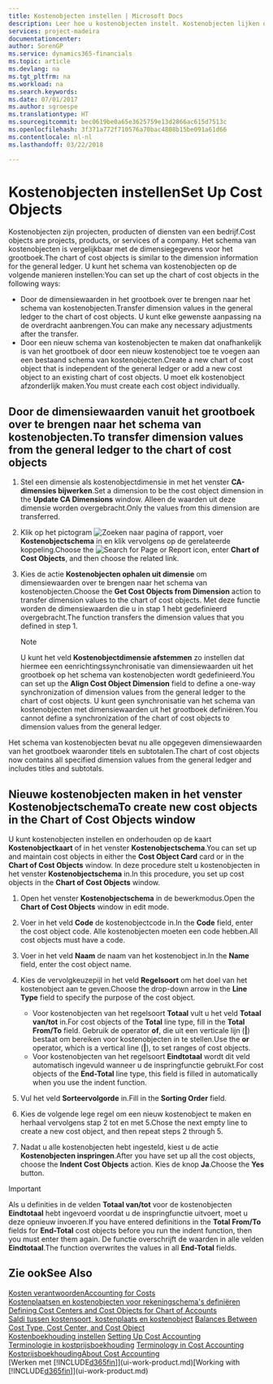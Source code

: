 ```yaml
---
title: Kostenobjecten instellen | Microsoft Docs
description: Leer hoe u kostenobjecten instelt. Kostenobjecten lijken op dimensies voor het grootboek.
services: project-madeira
documentationcenter: 
author: SorenGP
ms.service: dynamics365-financials
ms.topic: article
ms.devlang: na
ms.tgt_pltfrm: na
ms.workload: na
ms.search.keywords: 
ms.date: 07/01/2017
ms.author: sgroespe
ms.translationtype: HT
ms.sourcegitcommit: bec0619be0a65e3625759e13d2866ac615d7513c
ms.openlocfilehash: 3f371a772f710576a70bac4808b15be091a61d66
ms.contentlocale: nl-nl
ms.lasthandoff: 03/22/2018

---
```

# <a name="set-up-cost-objects"></a><span data-ttu-id="9a417-103">Kostenobjecten instellen</span><span class="sxs-lookup"><span data-stu-id="9a417-103">Set Up Cost Objects</span></span>
<span data-ttu-id="9a417-104">Kostenobjecten zijn projecten, producten of diensten van een bedrijf.</span><span class="sxs-lookup"><span data-stu-id="9a417-104">Cost objects are projects, products, or services of a company.</span></span> <span data-ttu-id="9a417-105">Het schema van kostenobjecten is vergelijkbaar met de dimensiegegevens voor het grootboek.</span><span class="sxs-lookup"><span data-stu-id="9a417-105">The chart of cost objects is similar to the dimension information for the general ledger.</span></span> <span data-ttu-id="9a417-106">U kunt het schema van kostenobjecten op de volgende manieren instellen:</span><span class="sxs-lookup"><span data-stu-id="9a417-106">You can set up the chart of cost objects in the following ways:</span></span>  

* <span data-ttu-id="9a417-107">Door de dimensiewaarden in het grootboek over te brengen naar het schema van kostenobjecten.</span><span class="sxs-lookup"><span data-stu-id="9a417-107">Transfer dimension values in the general ledger to the chart of cost objects.</span></span> <span data-ttu-id="9a417-108">U kunt elke gewenste aanpassing na de overdracht aanbrengen.</span><span class="sxs-lookup"><span data-stu-id="9a417-108">You can make any necessary adjustments after the transfer.</span></span>  
* <span data-ttu-id="9a417-109">Door een nieuw schema van kostenobjecten te maken dat onafhankelijk is van het grootboek of door een nieuw kostenobject toe te voegen aan een bestaand schema van kostenobjecten.</span><span class="sxs-lookup"><span data-stu-id="9a417-109">Create a new chart of cost object that is independent of the general ledger or add a new cost object to an existing chart of cost objects.</span></span> <span data-ttu-id="9a417-110">U moet elk kostenobject afzonderlijk maken.</span><span class="sxs-lookup"><span data-stu-id="9a417-110">You must create each cost object individually.</span></span>  

## <a name="to-transfer-dimension-values-from-the-general-ledger-to-the-chart-of-cost-objects"></a><span data-ttu-id="9a417-111">Door de dimensiewaarden vanuit het grootboek over te brengen naar het schema van kostenobjecten.</span><span class="sxs-lookup"><span data-stu-id="9a417-111">To transfer dimension values from the general ledger to the chart of cost objects</span></span>  
1.  <span data-ttu-id="9a417-112">Stel een dimensie als kostenobjectdimensie in met het venster **CA-dimensies bijwerken**.</span><span class="sxs-lookup"><span data-stu-id="9a417-112">Set a dimension to be the cost object dimension in the **Update CA Dimensions** window.</span></span> <span data-ttu-id="9a417-113">Alleen de waarden uit deze dimensie worden overgebracht.</span><span class="sxs-lookup"><span data-stu-id="9a417-113">Only the values from this dimension are transferred.</span></span>  
2.  <span data-ttu-id="9a417-114">Klik op het pictogram ![Zoeken naar pagina of rapport](media/ui-search/search_small.png "pictogram Zoeken naar pagina of rapport"), voer **Kostenobjectschema** in en klik vervolgens op de gerelateerde koppeling.</span><span class="sxs-lookup"><span data-stu-id="9a417-114">Choose the ![Search for Page or Report](media/ui-search/search_small.png "Search for Page or Report icon") icon, enter **Chart of Cost Objects**, and then choose the related link.</span></span>  
3.  <span data-ttu-id="9a417-115">Kies de actie **Kostenobjecten ophalen uit dimensie** om dimensiewaarden over te brengen naar het schema van kostenobjecten.</span><span class="sxs-lookup"><span data-stu-id="9a417-115">Choose the **Get Cost Objects from Dimension** action to transfer dimension values to the chart of cost objects.</span></span> <span data-ttu-id="9a417-116">Met deze functie worden de dimensiewaarden die u in stap 1 hebt gedefinieerd overgebracht.</span><span class="sxs-lookup"><span data-stu-id="9a417-116">The function transfers the dimension values that you defined in step 1.</span></span>  

    > [!NOTE]  
    >  <span data-ttu-id="9a417-117">U kunt het veld **Kostenobjectdimensie afstemmen** zo instellen dat hiermee een eenrichtingssynchronisatie van dimensiewaarden uit het grootboek op het schema van kostenobjecten wordt gedefinieerd.</span><span class="sxs-lookup"><span data-stu-id="9a417-117">You can set up the **Align Cost Object Dimension**  field to define a one-way synchronization of dimension values from the general ledger to the chart of cost objects.</span></span> <span data-ttu-id="9a417-118">U kunt geen synchronisatie van het schema van kostenobjecten met dimensiewaarden uit het grootboek definiëren.</span><span class="sxs-lookup"><span data-stu-id="9a417-118">You cannot define a synchronization of the chart of cost objects to dimension values from the general ledger.</span></span>  

<span data-ttu-id="9a417-119">Het schema van kostenobjecten bevat nu alle opgegeven dimensiewaarden van het grootboek waaronder titels en subtotalen.</span><span class="sxs-lookup"><span data-stu-id="9a417-119">The chart of cost objects now contains all specified dimension values from the general ledger and includes titles and subtotals.</span></span>  

## <a name="to-create-new-cost-objects-in-the-chart-of-cost-objects-window"></a><span data-ttu-id="9a417-120">Nieuwe kostenobjecten maken in het venster Kostenobjectschema</span><span class="sxs-lookup"><span data-stu-id="9a417-120">To create new cost objects in the Chart of Cost Objects window</span></span>  
<span data-ttu-id="9a417-121">U kunt kostenobjecten instellen en onderhouden op de kaart **Kostenobjectkaart** of in het venster **Kostenobjectschema**.</span><span class="sxs-lookup"><span data-stu-id="9a417-121">You can set up and maintain cost objects in either the **Cost Object Card** card or in the **Chart of Cost Objects** window.</span></span> <span data-ttu-id="9a417-122">In deze procedure stelt u kostenobjecten in het venster **Kostenobjectschema** in.</span><span class="sxs-lookup"><span data-stu-id="9a417-122">In this procedure, you set up cost objects in the **Chart of Cost Objects** window.</span></span>  

1.  <span data-ttu-id="9a417-123">Open het venster **Kostenobjectschema** in de bewerkmodus.</span><span class="sxs-lookup"><span data-stu-id="9a417-123">Open the **Chart of Cost Objects** window in edit mode.</span></span>  
2.  <span data-ttu-id="9a417-124">Voer in het veld **Code** de kostenobjectcode in.</span><span class="sxs-lookup"><span data-stu-id="9a417-124">In the **Code** field, enter the cost object code.</span></span> <span data-ttu-id="9a417-125">Alle kostenobjecten moeten een code hebben.</span><span class="sxs-lookup"><span data-stu-id="9a417-125">All cost objects must have a code.</span></span>  
3.  <span data-ttu-id="9a417-126">Voer in het veld **Naam** de naam van het kostenobject in.</span><span class="sxs-lookup"><span data-stu-id="9a417-126">In the **Name** field, enter the cost object name.</span></span>  
4.  <span data-ttu-id="9a417-127">Kies de vervolgkeuzepijl in het veld **Regelsoort** om het doel van het kostenobject aan te geven.</span><span class="sxs-lookup"><span data-stu-id="9a417-127">Choose the drop-down arrow in the **Line Type** field to specify the purpose of the cost object.</span></span>  

    * <span data-ttu-id="9a417-128">Voor kostenobjecten van het regelsoort **Totaal** vult u het veld **Totaal van/tot** in.</span><span class="sxs-lookup"><span data-stu-id="9a417-128">For cost objects of the **Total** line type, fill in the **Total From/To** field.</span></span> <span data-ttu-id="9a417-129">Gebruik de operator **of**, die uit een verticale lijn (**&#124;**) bestaat om bereiken voor kostenobjecten in te stellen.</span><span class="sxs-lookup"><span data-stu-id="9a417-129">Use the **or** operator, which is a vertical line (**&#124;**), to set ranges of cost objects.</span></span>  
    * <span data-ttu-id="9a417-130">Voor kostenobjecten van het regelsoort **Eindtotaal** wordt dit veld automatisch ingevuld wanneer u de inspringfunctie gebruikt.</span><span class="sxs-lookup"><span data-stu-id="9a417-130">For cost objects of the **End-Total** line type, this field is filled in automatically when you use  the indent function.</span></span>  
5.  <span data-ttu-id="9a417-131">Vul het veld **Sorteervolgorde** in.</span><span class="sxs-lookup"><span data-stu-id="9a417-131">Fill in the **Sorting Order** field.</span></span>  
6.  <span data-ttu-id="9a417-132">Kies de volgende lege regel om een nieuw kostenobject te maken en herhaal vervolgens stap 2 tot en met 5.</span><span class="sxs-lookup"><span data-stu-id="9a417-132">Chose the next empty line to create a new cost object, and then repeat steps 2 through 5.</span></span>  
7.  <span data-ttu-id="9a417-133">Nadat u alle kostenobjecten hebt ingesteld, kiest u de actie **Kostenobjecten inspringen**.</span><span class="sxs-lookup"><span data-stu-id="9a417-133">After you have set up all the cost objects, choose the **Indent Cost Objects** action.</span></span> <span data-ttu-id="9a417-134">Kies de knop **Ja**.</span><span class="sxs-lookup"><span data-stu-id="9a417-134">Choose the **Yes** button.</span></span>  

> [!IMPORTANT]  
>  <span data-ttu-id="9a417-135">Als u definities in de velden **Totaal van/tot** voor de kostenobjecten **Eindtotaal** hebt ingevoerd voordat u de inspringfunctie uitvoert, moet u deze opnieuw invoeren.</span><span class="sxs-lookup"><span data-stu-id="9a417-135">If you have entered definitions in the **Total From/To** fields for **End-Total** cost objects before you run the indent function, then you must enter them again.</span></span> <span data-ttu-id="9a417-136">De functie overschrijft de waarden in alle velden **Eindtotaal**.</span><span class="sxs-lookup"><span data-stu-id="9a417-136">The function overwrites the values in all **End-Total** fields.</span></span>  

## <a name="see-also"></a><span data-ttu-id="9a417-137">Zie ook</span><span class="sxs-lookup"><span data-stu-id="9a417-137">See Also</span></span>  
[<span data-ttu-id="9a417-138">Kosten verantwoorden</span><span class="sxs-lookup"><span data-stu-id="9a417-138">Accounting for Costs</span></span>](finance-manage-cost-accounting.md)  
<span data-ttu-id="9a417-139">[Kostenplaatsen en kostenobjecten voor rekeningschema's definiëren](finance-defining-cost-centers-and-cost-objects-for-chart-of-accounts.md) </span><span class="sxs-lookup"><span data-stu-id="9a417-139">[Defining Cost Centers and Cost Objects for Chart of Accounts](finance-defining-cost-centers-and-cost-objects-for-chart-of-accounts.md) </span></span>  
<span data-ttu-id="9a417-140">[Saldi tussen kostensoort, kostenplaats en kostenobject](finance-balances-between-cost-type-cost-center-and-cost-object.md) </span><span class="sxs-lookup"><span data-stu-id="9a417-140">[Balances Between Cost Type, Cost Center, and Cost Object](finance-balances-between-cost-type-cost-center-and-cost-object.md) </span></span>  
<span data-ttu-id="9a417-141">[Kostenboekhouding instellen](finance-set-up-cost-accounting.md) </span><span class="sxs-lookup"><span data-stu-id="9a417-141">[Setting Up Cost Accounting](finance-set-up-cost-accounting.md) </span></span>  
<span data-ttu-id="9a417-142">[Terminologie in kostprijsboekhouding](finance-terminology-in-cost-accounting.md) </span><span class="sxs-lookup"><span data-stu-id="9a417-142">[Terminology in Cost Accounting](finance-terminology-in-cost-accounting.md) </span></span>  
[<span data-ttu-id="9a417-143">Kostprijsboekhouding</span><span class="sxs-lookup"><span data-stu-id="9a417-143">About Cost Accounting</span></span>](finance-about-cost-accounting.md)  
<span data-ttu-id="9a417-144">[Werken met [!INCLUDE[d365fin](includes/d365fin_md.md)]](ui-work-product.md)</span><span class="sxs-lookup"><span data-stu-id="9a417-144">[Working with [!INCLUDE[d365fin](includes/d365fin_md.md)]](ui-work-product.md)</span></span>

